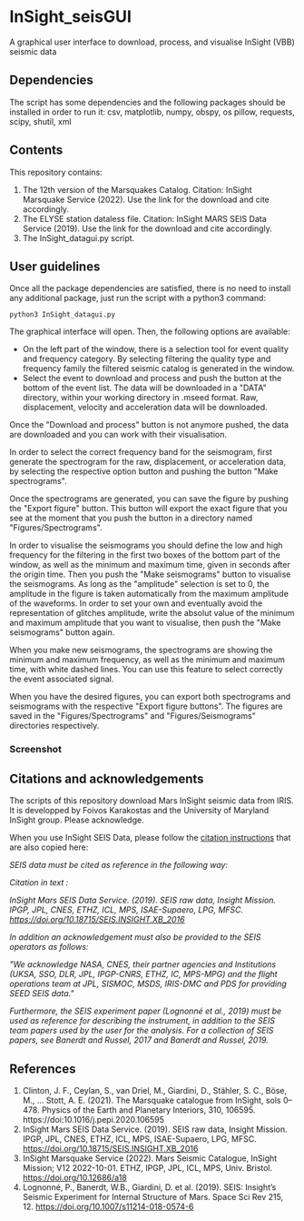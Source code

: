 # InSight_seisGUI
A graphical user interface to download, process, and visualise InSight (VBB) seismic data

## Dependencies

The script has some dependencies and the following packages should be installed in order to run it: 
  csv, matplotlib, numpy, obspy, os pillow, requests, scipy, shutil, xml

## Contents

This repository contains:

1. The 12th version of the Marsquakes Catalog. Citation: InSight Marsquake Service (2022). Use the link for the download and cite accordingly.
2. The ELYSE station dataless file. Citation: InSight MARS SEIS Data Service (2019). Use the link for the download and cite accordingly.
3. The InSight_datagui.py script.

## User guidelines

Once all the package dependencies are satisfied, there is no need to install any additional package, just run the script with a python3 command:

```
python3 InSight_datagui.py
```

The graphical interface will open. Then, the following options are available:

- On the left part of the window, there is a selection tool for event quality and frequency category. By selecting filtering the quality type and frequency family the filtered seismic catalog is generated in the window.
- Select the event to download and process and push the button at the bottom of the event list. The data will be downloaded in a "DATA" directory, within your working directory in .mseed format. Raw, displacement, velocity and acceleration data will be downloaded.

Once the "Download and process" button is not anymore pushed, the data are downloaded and you can work with their visualisation.

In order to select the correct frequency band for the seismogram, first generate the spectrogram for the raw, displacement, or acceleration data, by selecting the respective option button and pushing the button "Make spectrograms".

Once the spectrograms are generated, you can save the figure by pushing the "Export figure" button. This button will export the exact figure that you see at the moment that you push the button in a directory named "Figures/Spectrograms".

In order to visualise the seismograms you should define the low and high frequency for the filtering in the first two boxes of the bottom part of the window, as well as the minimum and maximum time, given in seconds after the origin time. Then you push the "Make seismograms" button to visualise the seismograms. As long as the "amplitude" selection is set to 0, the amplitude in the figure is taken automatically from the maximum amplitude of the waveforms. In order to set your own and eventually avoid the representation of glitches amplitude, write the absolut value of the minimum and maximum amplitude that you want to visualise, then push the "Make seismograms" button again.

When you make new seismograms, the spectrograms are showing the minimum and maximum frequency, as well as the minimum and maximum time, with white dashed lines. You can use this feature to select correctly the event associated signal.

When you have the desired figures, you can export both spectrograms and seismograms with the respective "Export figure buttons". The figures are saved in the "Figures/Spectrograms" and "Figures/Seismograms" directories respectively.

### Screenshot



## Citations and acknowledgements

The scripts of this repository download Mars InSight seismic data from IRIS. It is developped by Foivos Karakostas and the University of Maryland InSight group. Please acknowledge.

When you use InSight SEIS Data, please follow the [citation instructions](https://www.seis-insight.eu/en/science/seis-data/seis-citation-information) that are also copied here:

*SEIS data must be cited as reference in the following way:*

*Citation in text :*

*InSight Mars SEIS Data Service. (2019). SEIS raw data, Insight Mission. IPGP, JPL, CNES, ETHZ, ICL, MPS, ISAE-Supaero, LPG, MFSC. https://doi.org/10.18715/SEIS.INSIGHT.XB_2016*

*In addition an acknowledgement must also be provided to the SEIS operators as follows:*

*"We acknowledge NASA, CNES, their partner agencies and Institutions (UKSA, SSO, DLR, JPL, IPGP-CNRS, ETHZ, IC, MPS-MPG) and the flight operations team at JPL, SISMOC, MSDS, IRIS-DMC and PDS for providing SEED SEIS data."*

*Furthermore, the SEIS experiment paper (Lognonné et al., 2019) must be used as reference for describing the instrument, in addition to the SEIS team papers used by the user for the analysis. For a collection of SEIS papers, see Banerdt and Russel, 2017 and Banerdt and Russel, 2019.*

## References

1. Clinton, J. F., Ceylan, S., van Driel, M., Giardini, D., Stähler, S. C., Böse, M., … Stott, A. E. (2021). The Marsquake catalogue from InSight, sols 0–478. Physics of the Earth and Planetary Interiors, 310, 106595. https://doi:10.1016/j.pepi.2020.106595
2. InSight Mars SEIS Data Service. (2019). SEIS raw data, Insight Mission. IPGP, JPL, CNES, ETHZ, ICL, MPS, ISAE-Supaero, LPG, MFSC. https://doi.org/10.18715/SEIS.INSIGHT.XB_2016
3. InSight Marsquake Service (2022). Mars Seismic Catalogue, InSight Mission; V12 2022-10-01. ETHZ, IPGP, JPL, ICL, MPS, Univ. Bristol. https://doi.org/10.12686/a18
4. Lognonné, P., Banerdt, W.B., Giardini, D. et al. (2019). SEIS: Insight’s Seismic Experiment for Internal Structure of Mars. Space Sci Rev 215, 12. https://doi.org/10.1007/s11214-018-0574-6
